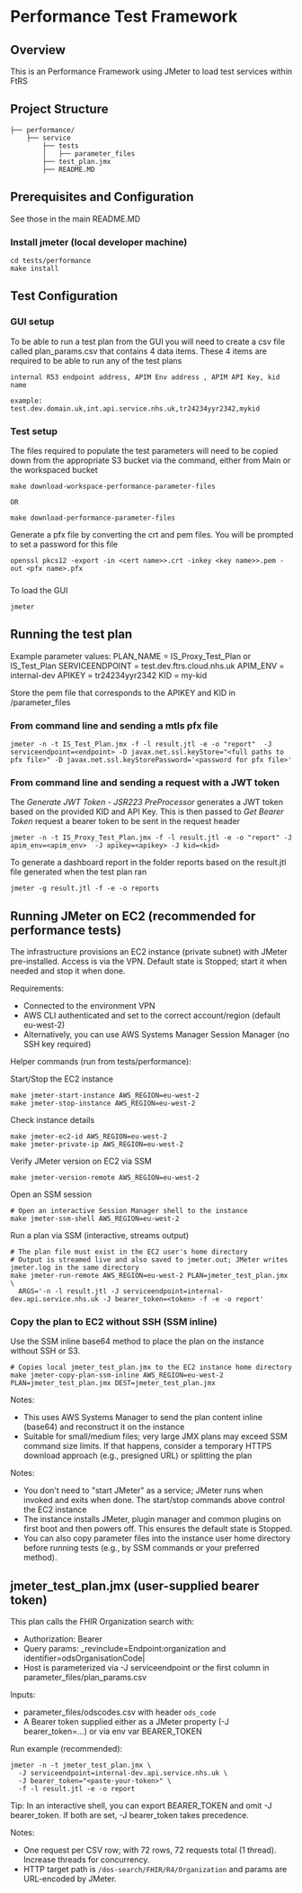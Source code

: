# Performance Test Framework

## Overview

This is an Performance Framework using JMeter to load test services within FtRS

## Project Structure

```
├── performance/
    ├── service
        ├── tests
        │   ├── parameter_files
        ├── test_plan.jmx
        ├── README.MD
```

## Prerequisites and Configuration

See those in the main README.MD


### Install jmeter (local developer machine)

```shell
cd tests/performance
make install
```

## Test Configuration

### GUI setup
To be able to run a test plan from the GUI you will need to create a csv file called plan_params.csv that contains 4 data items. These 4 items are required to be able to run any of the test plans
```
internal R53 endpoint address, APIM Env address , APIM API Key, kid name

example:
test.dev.domain.uk,int.api.service.nhs.uk,tr24234yyr2342,mykid
```

### Test setup

The files required to populate the test parameters will need to be copied down from the appropriate S3 bucket via the command, either from Main or the workspaced bucket
```
make download-workspace-performance-parameter-files

OR

make download-performance-parameter-files
```
Generate a pfx file by converting the crt and pem files.
You will be prompted to set a password for this file

```
openssl pkcs12 -export -in <cert name>>.crt -inkey <key name>>.pem -out <pfx name>.pfx

```

###
To load the GUI
```
jmeter
```

## Running the test plan
Example parameter values:
PLAN_NAME = IS_Proxy_Test_Plan or IS_Test_Plan
SERVICEENDPOINT = test.dev.ftrs.cloud.nhs.uk
APIM_ENV = internal-dev
APIKEY = tr24234yyr2342
KID = my-kid

Store the pem file that corresponds to the APIKEY and KID in /parameter_files

### From command line and sending a mtls pfx file

```
jmeter -n -t IS_Test_Plan.jmx -f -l result.jtl -e -o "report"  -J serviceendpoint=<endpoint> -D javax.net.ssl.keyStore="<full paths to pfx file>" -D javax.net.ssl.keyStorePassword='<password for pfx file>'
```

### From command line and sending a request with a JWT token

The *Generate JWT Token - JSR223 PreProcessor* generates a JWT token based on the provided KID and API Key.
This is then passed to *Get Bearer Token* request a bearer token to be sent in the request header


```
jmeter -n -t IS_Proxy_Test_Plan.jmx -f -l result.jtl -e -o "report" -J apim_env=<apim_env>  -J apikey=<apikey> -J kid=<kid>
```

To generate a dashboard report in the folder reports based on the result.jtl file generated when the test plan ran
```
jmeter -g result.jtl -f -e -o reports
```

## Running JMeter on EC2 (recommended for performance tests)

The infrastructure provisions an EC2 instance (private subnet) with JMeter pre-installed. Access is via the VPN. Default state is Stopped; start it when needed and stop it when done.

Requirements:
- Connected to the environment VPN
- AWS CLI authenticated and set to the correct account/region (default eu-west-2)
- Alternatively, you can use AWS Systems Manager Session Manager (no SSH key required)

Helper commands (run from tests/performance):

Start/Stop the EC2 instance
```shell
make jmeter-start-instance AWS_REGION=eu-west-2
make jmeter-stop-instance AWS_REGION=eu-west-2
```

Check instance details
```shell
make jmeter-ec2-id AWS_REGION=eu-west-2
make jmeter-private-ip AWS_REGION=eu-west-2
```

Verify JMeter version on EC2 via SSM
```shell
make jmeter-version-remote AWS_REGION=eu-west-2
```

Open an SSM session
```shell
# Open an interactive Session Manager shell to the instance
make jmeter-ssm-shell AWS_REGION=eu-west-2
```

Run a plan via SSM (interactive, streams output)
```shell
# The plan file must exist in the EC2 user's home directory
# Output is streamed live and also saved to jmeter.out; JMeter writes jmeter.log in the same directory
make jmeter-run-remote AWS_REGION=eu-west-2 PLAN=jmeter_test_plan.jmx \
  ARGS='-n -l result.jtl -J serviceendpoint=internal-dev.api.service.nhs.uk -J bearer_token=<token> -f -e -o report'
```

### Copy the plan to EC2 without SSH (SSM inline)
Use the SSM inline base64 method to place the plan on the instance without SSH or S3.

```shell
# Copies local jmeter_test_plan.jmx to the EC2 instance home directory
make jmeter-copy-plan-ssm-inline AWS_REGION=eu-west-2 PLAN=jmeter_test_plan.jmx DEST=jmeter_test_plan.jmx
```

Notes:
- This uses AWS Systems Manager to send the plan content inline (base64) and reconstruct it on the instance
- Suitable for small/medium files; very large JMX plans may exceed SSM command size limits. If that happens, consider a temporary HTTPS download approach (e.g., presigned URL) or splitting the plan

Notes:
- You don't need to "start JMeter" as a service; JMeter runs when invoked and exits when done. The start/stop commands above control the EC2 instance
- The instance installs JMeter, plugin manager and common plugins on first boot and then powers off. This ensures the default state is Stopped.
- You can also copy parameter files into the instance user home directory before running tests (e.g., by SSM commands or your preferred method).


## jmeter_test_plan.jmx (user-supplied bearer token)

This plan calls the FHIR Organization search with:
- Authorization: Bearer <user-supplied token>
- Query params: _revinclude=Endpoint:organization and identifier=odsOrganisationCode|<ODS from CSV>
- Host is parameterized via -J serviceendpoint or the first column in parameter_files/plan_params.csv

Inputs:
- parameter_files/odscodes.csv with header `ods_code`
- A Bearer token supplied either as a JMeter property (-J bearer_token=...) or via env var BEARER_TOKEN

Run example (recommended):

```shell
jmeter -n -t jmeter_test_plan.jmx \
  -J serviceendpoint=internal-dev.api.service.nhs.uk \
  -J bearer_token="<paste-your-token>" \
  -f -l result.jtl -e -o report
```

Tip: In an interactive shell, you can export BEARER_TOKEN and omit -J bearer_token. If both are set, -J bearer_token takes precedence.

Notes:
- One request per CSV row; with 72 rows, 72 requests total (1 thread). Increase threads for concurrency.
- HTTP target path is `/dos-search/FHIR/R4/Organization` and params are URL-encoded by JMeter.
